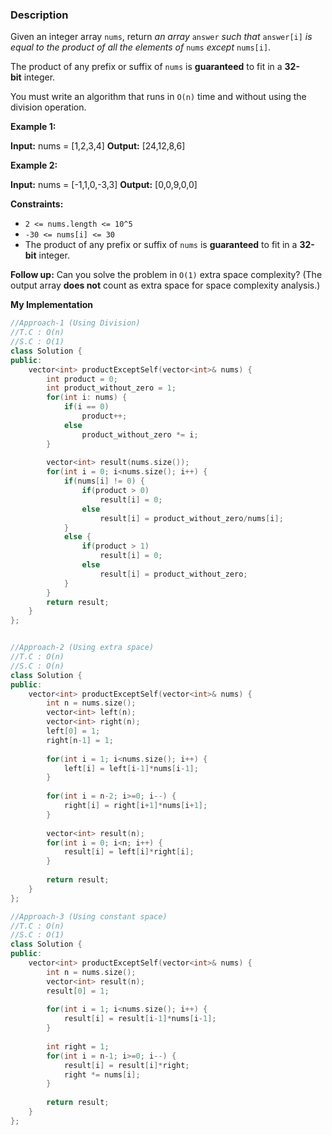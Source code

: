 ### Description

Given an integer array `nums`, return _an array_ `answer` _such that_ `answer[i]` _is equal to the product of all the elements of_ `nums` _except_ `nums[i]`.

The product of any prefix or suffix of `nums` is **guaranteed** to fit in a **32-bit** integer.

You must write an algorithm that runs in `O(n)` time and without using the division operation.

**Example 1:**

**Input:** nums = \[1,2,3,4]
**Output:** \[24,12,8,6]

**Example 2:**

**Input:** nums = \[-1,1,0,-3,3]
**Output:** \[0,0,9,0,0]

**Constraints:**

- `2 <= nums.length <= 10^5`
- `-30 <= nums[i] <= 30`
- The product of any prefix or suffix of `nums` is **guaranteed** to fit in a **32-bit** integer.

**Follow up:** Can you solve the problem in `O(1)` extra space complexity? (The output array **does not** count as extra space for space complexity analysis.)

**My Implementation**

```cpp
//Approach-1 (Using Division)
//T.C : O(n)
//S.C : O(1)
class Solution {
public:
    vector<int> productExceptSelf(vector<int>& nums) {
        int product = 0;
        int product_without_zero = 1;
        for(int i: nums) {
            if(i == 0)
                product++;
            else
                product_without_zero *= i;
        }
        
        vector<int> result(nums.size());
        for(int i = 0; i<nums.size(); i++) {
            if(nums[i] != 0) {
                if(product > 0)
                    result[i] = 0;
                else
                    result[i] = product_without_zero/nums[i];
            }
            else {
                if(product > 1)
                    result[i] = 0;
                else
                    result[i] = product_without_zero;
            } 
        }
        return result;
    }
};


//Approach-2 (Using extra space)
//T.C : O(n)
//S.C : O(n)
class Solution {
public:
    vector<int> productExceptSelf(vector<int>& nums) {
        int n = nums.size();
        vector<int> left(n);
        vector<int> right(n);
        left[0] = 1;
        right[n-1] = 1;
        
        for(int i = 1; i<nums.size(); i++) {
            left[i] = left[i-1]*nums[i-1];
        }
        
        for(int i = n-2; i>=0; i--) {
            right[i] = right[i+1]*nums[i+1];
        }
        
        vector<int> result(n);
        for(int i = 0; i<n; i++) {
            result[i] = left[i]*right[i];
        }
        
        return result;
    }
};

//Approach-3 (Using constant space)
//T.C : O(n)
//S.C : O(1)
class Solution {
public:
    vector<int> productExceptSelf(vector<int>& nums) {
        int n = nums.size();
        vector<int> result(n);
        result[0] = 1;
        
        for(int i = 1; i<nums.size(); i++) {
            result[i] = result[i-1]*nums[i-1];
        }
        
        int right = 1;
        for(int i = n-1; i>=0; i--) {
            result[i] = result[i]*right;
            right *= nums[i];
        }
        
        return result;
    }
};
```

